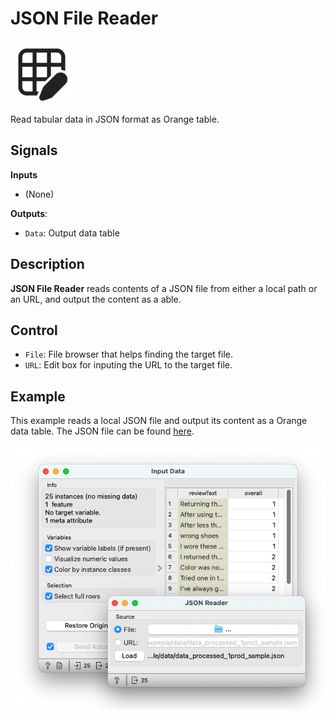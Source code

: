 # JSON File Reader

<img src="./icons/OWArgProcessor.svg" width="100" height="100">

Read tabular data in JSON format as Orange table.

## Signals

**Inputs**

- (None)

**Outputs**:

- `Data`: Output data table

## Description

**JSON File Reader** reads contents of a JSON file from either a local path or an URL, and output the content as a able.

## Control

- `File`: File browser that helps finding the target file.
- `URL`: Edit box for inputing the URL to the target file.

## Example

This example reads a local JSON file and output its content as a Orange data table. The JSON file can be found [here](https://raw.githubusercontent.com/EyeofBeholder-NLeSC/orange3-argument/main/example/data/data_processed_1prod_sample.json). 

![image](./screenshots/OWJSONReader.png)